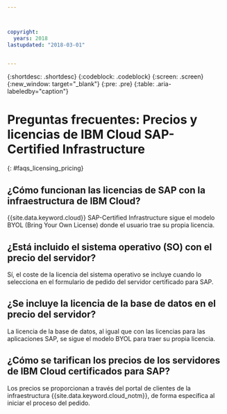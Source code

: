 ```yaml
---



copyright:
  years: 2018
lastupdated: "2018-03-01"


---
```


{:shortdesc: .shortdesc}
{:codeblock: .codeblock}
{:screen: .screen}
{:new_window: target="_blank"}
{:pre: .pre}
{:table: .aria-labeledby="caption"}

# Preguntas frecuentes: Precios y licencias de IBM Cloud SAP-Certified Infrastructure 
{: #faqs_licensing_pricing}

## ¿Cómo funcionan las licencias de SAP con la infraestructura de IBM Cloud?

{{site.data.keyword.cloud}} SAP-Certified Infrastructure sigue el modelo BYOL (Bring Your Own License) donde el usuario trae su propia licencia. 

## ¿Está incluido el sistema operativo (SO) con el precio del servidor?

Sí, el coste de la licencia del sistema operativo se incluye cuando lo selecciona en el formulario de pedido del servidor certificado para SAP. 

## ¿Se incluye la licencia de la base de datos en el precio del servidor?

La licencia de la base de datos, al igual que con las licencias para las aplicaciones SAP, se sigue el modelo BYOL para traer su propia licencia. 

## ¿Cómo se tarifican los precios de los servidores de IBM Cloud certificados para SAP? 

Los precios se proporcionan a través del portal de clientes de la infraestructura {{site.data.keyword.cloud_notm}}, de forma específica al iniciar el proceso del pedido. 
